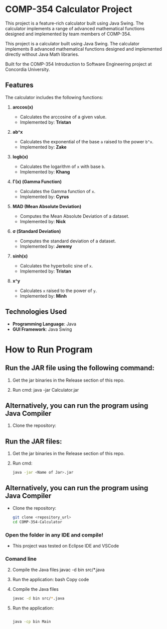 # COMP-354 Calculator Project  


This project is a feature-rich calculator built using Java Swing. The calculator implements a range of advanced mathematical functions designed and implemented by team members of COMP-354.

This project is a calculator built using Java Swing. The calculator implements 8 advanced mathematical functions designed and implemented directly without Java Math libraries.

Built for the COMP-354 Introduction to Software Engineering project at Concordia University.


## Features  

The calculator includes the following functions:  

1. **arccos(x)**  
   - Calculates the arccosine of a given value.  
   - Implemented by: **Tristan**  

2. **ab^x**  
   - Calculates the exponential of the base `a` raised to the power `b^x`.  
   - Implemented by: **Zake**  

3. **logb(x)**  
   - Calculates the logarithm of `x` with base `b`.  
   - Implemented by: **Khang**  

4. **Γ(x) (Gamma Function)**  
   - Calculates the Gamma function of `x`.  
   - Implemented by: **Cyrus**  

5. **MAD (Mean Absolute Deviation)**  
   - Computes the Mean Absolute Deviation of a dataset.  
   - Implemented by: **Nick**  

6. **σ (Standard Deviation)**  
   - Computes the standard deviation of a dataset.  
   - Implemented by: **Jeremy**  

7. **sinh(x)**  
   - Calculates the hyperbolic sine of `x`.  
   - Implemented by: **Tristan**  

8. **x^y**  
   - Calculates `x` raised to the power of `y`.  
   - Implemented by: **Minh**  

## Technologies Used  

- **Programming Language**: Java  
- **GUI Framework**: Java Swing  

# How to Run Program


## Run the JAR file using the following command:

1. Get the jar binaries in the Release section of this repo.

1. Run cmd: 
java -jar Calculator.jar

## Alternatively, you can run the program using Java Compiler

1. Clone the repository:  

## Run the JAR files:

1. Get the jar binaries in the Release section of this repo.

1. Run cmd:
    ```bash
    java -jar <Name of Jar>.jar

## Alternatively, you can run the program using Java Compiler

- Clone the repository:  

   ```bash
   git clone <repository_url>
   cd COMP-354-Calculator

### Open the folder in any IDE and compile!
- This project was tested on Eclipse IDE and VSCode

### Comand line


2. Compile the Java files
    javac -d bin src/*.java

3. Run the application:
    bash
    Copy code

1. Compile the Java files
    ```bash
    javac -d bin src/*.java

2. Run the application:
    ```bash

    java -cp bin Main